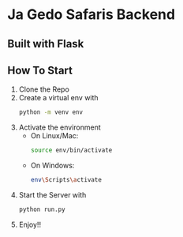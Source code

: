 # Ja Gedo Safaris Backend

## Built with Flask

## How To Start

1. Clone the Repo
2. Create a virtual env with 
   ```bash
   python -m venv env
   ```
3. Activate the environment
   - On Linux/Mac:
     ```bash
     source env/bin/activate
     ```
   - On Windows:
     ```bash
     env\Scripts\activate
     ```
4. Start the Server with 
   ```bash
   python run.py
   ```
5. Enjoy!!